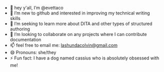 - 👋 hey y'all, I’m @evettaco
- 👀 I’m new to github and interested in improving my technical writing skills
- 🌱 I’m seeking to learn more about DITA and other types of structured authoring
- 💞️ I’m looking to collaborate on any projects where I can contribute documentation
- 📫 feel free to email me: lashundacolvin@gmail.com
- 😄 Pronouns: she/they
- ⚡ Fun fact: I have a dog named cassius who is absolutely obsessed with me!

<!---
evettaco/evettaco is a ✨ special ✨ repository because its `README.md` (this file) appears on your GitHub profile.
You can click the Preview link to take a look at your changes.
--->
